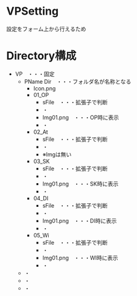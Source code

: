 # VPSetting

設定をフォーム上から行えるため


# Directory構成

- VP　・・・固定
  - PName Dir　・・・フォルダ名が名称となる
    - Icon.png
    - 01_OP
      - sFile　・・・拡張子で判断
      - ・
      - Img01.png　・・・OP時に表示
      - ・
    - 02_At
      - sFile　・・・拡張子で判断
      - ・
      - ※Imgは無い
    - 03_SK
      - sFile　・・・拡張子で判断
      - ・
      - Img01.png　・・・SK時に表示
      - ・
    - 04_DI
      - sFile　・・・拡張子で判断
      - ・
      - Img01.png　・・・DI時に表示
      - ・
    - 05_Wi
      - sFile　・・・拡張子で判断
      - ・
      - Img01.png　・・・WI時に表示
      - ・
  - ・
  - ・
  - ・
